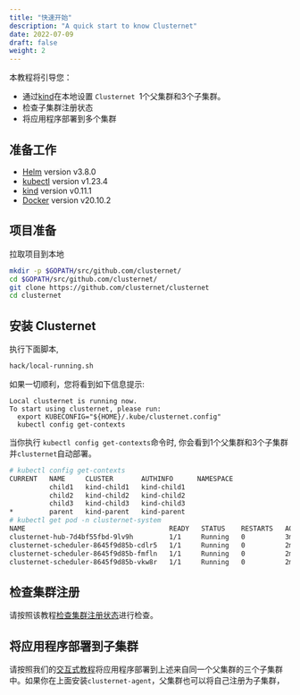 ```yaml
---
title: "快速开始"
description: "A quick start to know Clusternet"
date: 2022-07-09
draft: false
weight: 2
---
```


本教程将引导您：

- 通过[kind](https://kind.sigs.k8s.io/)在本地设置 `Clusternet `1个父集群和3个子集群。
- 检查子集群注册状态
- 将应用程序部署到多个集群


## 准备工作

- [Helm](https://helm.sh/) version v3.8.0
- [kubectl](https://kubernetes.io/docs/tasks/tools/install-kubectl/) version v1.23.4
- [kind](https://kind.sigs.k8s.io/) version v0.11.1
- [Docker](https://docs.docker.com/) version v20.10.2

## 项目准备

拉取项目到本地

```bash
mkdir -p $GOPATH/src/github.com/clusternet/
cd $GOPATH/src/github.com/clusternet/
git clone https://github.com/clusternet/clusternet
cd clusternet
```

## 安装 Clusternet

执行下面脚本,

```bash
hack/local-running.sh
```

如果一切顺利，您将看到如下信息提示:

```
Local clusternet is running now.
To start using clusternet, please run:
  export KUBECONFIG="${HOME}/.kube/clusternet.config"
  kubectl config get-contexts
```

当你执行 `kubectl config get-contexts`命令时, 你会看到1个父集群和3个子集群并`clusternet`自动部署。

```bash
# kubectl config get-contexts
CURRENT   NAME     CLUSTER       AUTHINFO      NAMESPACE
          child1   kind-child1   kind-child1   
          child2   kind-child2   kind-child2   
          child3   kind-child3   kind-child3   
*         parent   kind-parent   kind-parent
# kubectl get pod -n clusternet-system 
NAME                                    READY   STATUS    RESTARTS   AGE
clusternet-hub-7d4bf55fbd-9lv9h         1/1     Running   0          3m2s
clusternet-scheduler-8645f9d85b-cdlr5   1/1     Running   0          2m59s
clusternet-scheduler-8645f9d85b-fmfln   1/1     Running   0          2m59s
clusternet-scheduler-8645f9d85b-vkw8r   1/1     Running   0          2m59s
```

## 检查集群注册

请按照该教程[检查集群注册状态](/docs/tutorials/cluster-management/checking-cluster-registration/)进行检查。

## 将应用程序部署到子集群

请按照我们的[交互式教程](/docs/tutorials/multi-cluster-apps/)将应用程序部署到上述来自同一个父集群的三个子集群中。如果你在上面安装`clusternet-agent`，父集群也可以将自己注册为子集群，

